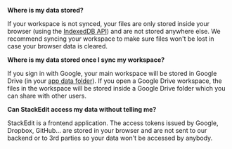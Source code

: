 **Where is my data stored?**

If your workspace is not synced, your files are only stored inside your browser (using the [IndexedDB API](https://developer.mozilla.org/en-US/docs/Web/API/IndexedDB_API)) and are not stored anywhere else.
We recommend syncing your workspace to make sure files won't be lost in case your browser data is cleared.

**Where is my data stored once I sync my workspace?**

If you sign in with Google, your main workspace will be stored in Google Drive (in your [app data folder](https://developers.google.com/drive/v3/web/appdata)).
If you open a Google Drive workspace, the files in the workspace will be stored inside a Google Drive folder which you can share with other users.

**Can StackEdit access my data without telling me?**

StackEdit is a frontend application. The access tokens issued by Google, Dropbox, GitHub... are stored in your browser and are not sent to our backend or to 3rd parties so your data won't be accessed by anybody.
